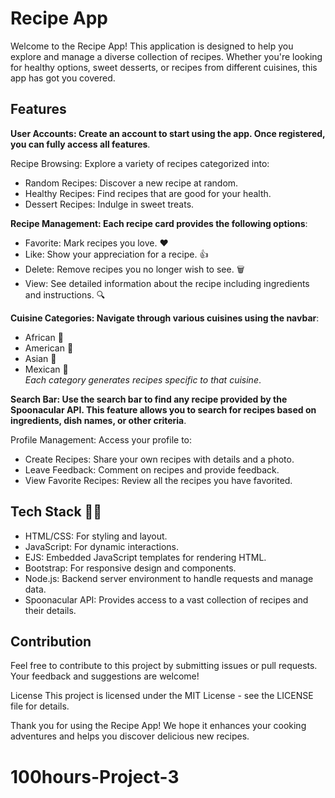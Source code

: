 # Recipe App
Welcome to the Recipe App! This application is designed to help you explore and manage a diverse collection of recipes. Whether you're looking for healthy options, sweet desserts, or recipes from different cuisines, this app has got you covered.
## Features
**User Accounts: Create an account to start using the app. Once registered, you can fully access all features**.<br>

Recipe Browsing: Explore a variety of recipes categorized into: 
* Random Recipes: Discover a new recipe at random.<br>
* Healthy Recipes: Find recipes that are good for your health.<br>
* Dessert Recipes: Indulge in sweet treats.<br>

**Recipe Management: Each recipe card provides the following options**:

* Favorite: Mark recipes you love. :hearts: <br> 
* Like: Show your appreciation for a recipe. :thumbsup: <br> 
* Delete: Remove recipes you no longer wish to see. :wastebasket: <br>
* View: See detailed information about the recipe including ingredients and instructions. :mag:

**Cuisine Categories: Navigate through various cuisines using the navbar**:
* African :rice:
* American :hamburger:
* Asian :ramen:
* Mexican :taco: <br>
_Each category generates recipes specific to that cuisine_.

**Search Bar: Use the search bar to find any recipe provided by the Spoonacular API. This feature allows you to search for recipes based on ingredients, dish names, or other criteria**.<br>

  Profile Management: Access your profile to:

* Create Recipes: Share your own recipes with details and a photo.
* Leave Feedback: Comment on recipes and provide feedback.
* View Favorite Recipes: Review all the recipes you have favorited.

## Tech Stack :man_technologist: 
* HTML/CSS: For styling and layout.<br>
* JavaScript: For dynamic interactions.<br>
* EJS: Embedded JavaScript templates for rendering HTML.<br>
* Bootstrap: For responsive design and components.<br>
* Node.js: Backend server environment to handle requests and manage data.<br>
* Spoonacular API: Provides access to a vast collection of recipes and their details.

## Contribution
Feel free to contribute to this project by submitting issues or pull requests. Your feedback and suggestions are welcome!

License
This project is licensed under the MIT License - see the LICENSE file for details.

Thank you for using the Recipe App! We hope it enhances your cooking adventures and helps you discover delicious new recipes.
# 100hours-Project-3
